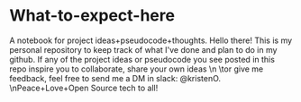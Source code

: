 # What-to-expect-here
A notebook for project ideas+pseudocode+thoughts.
Hello there!
This is my personal repository to keep track of what I've done and plan to do in my github.
If any of the project ideas or pseudocode you see posted in this repo inspire you to collaborate, share your own ideas \n
  \tor give me feedback, feel free to send me a DM in slack: @kristenO.
\nPeace+Love+Open Source tech to all!
